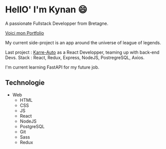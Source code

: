 # HellO' I'm Kynan :smile:

A passionate Fullstack Developper from Bretagne.

[Voici mon Portfolio](http://kynan-tanguy.com/)

My current side-project is an app around the universe of league of legends.

Last project : [Karre-Auto](https://karre-auto.surge.sh/) as a React Developper, teaming up with back-end Devs.
Stack : React, Redux, Express, NodeJS, PostregreSQL, Axios.

I'm current learning FastAPI for my future job.

## Technologie

* Web
    * HTML
    * CSS
    * JS
    * React
    * NodeJS
    * PostgreSQL
    * Git
    * Sass
    * Redux



